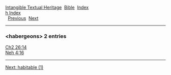 [Intangible Textual Heritage](../../index)  [Bible](../index) 
[Index](index)   
[h Index](_h_)  
  [Previous](c05003)  [Next](c05005) 

------------------------------------------------------------------------

### &lt;habergeons&gt; 2 entries

[Ch2 26:14](../kjv/ch2026.htm#014)  
[Neh 4:16](../kjv/neh004.htm#016)  

------------------------------------------------------------------------

[Next: habitable (1)](c05005)
